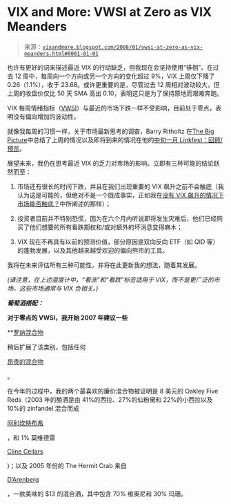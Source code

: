 <!--yml

category: 未分类

日期：2024-05-18 18:47:33

-->

# VIX and More: VWSI at Zero as VIX Meanders

> 来源：[`vixandmore.blogspot.com/2008/01/vwsi-at-zero-as-vix-meanders.html#0001-01-01`](http://vixandmore.blogspot.com/2008/01/vwsi-at-zero-as-vix-meanders.html#0001-01-01)

也许有更好的词来描述最近 VIX 的行动缺乏，但我现在会坚持使用“徘徊”。在过去 12 周中，每周向一个方向或另一个方向的变化超过 9%，VIX 上周仅下降了 0.26（1.1%），收于 23.68。或许更重要的是，尽管过去 12 周相对波动较大，但上周的收盘价仅比 50 天 SMA 高出 0.10，表明这只是为了保持原地而艰难奔跑。

VIX 每周情绪指标（[VWSI](http://vixandmore.blogspot.com/search/label/VWSI)）与最近的市场下跌一样不受影响，目前处于零点，表明没有偏向增加的波动性。

就像我每周的习惯一样，关于市场最新思考的调查，Barry Ritholtz 在[The Big Picture](http://bigpicture.typepad.com/)中总结了上周的情况以及即将到来的情况在他的[中旬一月 Linkfest：回顾/预览](http://bigpicture.typepad.com/comments/2008/01/mid-january-lin.html)。

展望未来，我仍在思考最近 VIX 的乏力对市场的影响。立即有三种可能的结论跃然而至：

1.  市场还有很长的时间下跌，并且在我们出现重要的 VIX 飙升之前不会触底（我认为这是可能的，但绝对不是一个既成事实，正如我在[没有 VIX 飙升的情况下市场能否触底？](http://vixandmore.blogspot.com/2008/01/can-markets-bottom-without-vix-spike.html)中所阐述的那样）；

1.  投资者目前并不特别恐慌，因为在六个月内听说即将发生灾难后，他们已经购买了他们想要的所有看跌期权和/或对额外的坏消息变得麻木；

1.  VIX 现在不再具有以前的预测价值，部分原因是双向反向 ETF（如 QID 等）的蓬勃发展，以及其他越来越受欢迎的偏向熊市的工具。

我将在未来评估所有三种可能性，并将在此更新我的想法，随着其发展。

*(请注意，在上述温度计中，“看涨”和“看跌”标签适用于 VIX，而不是更广泛的市场，这些市场通常与 VIX 负相关。)*

***葡萄酒搭配：***

**对于零点的 VWSI，我开始 2007 年建议一些**

**[罗纳混合物](http://vixandmore.blogspot.com/search/label/Rhone%20blend)

稍后扩展了该类别，包括任何

[昂贵的混合物](http://vixandmore.blogspot.com/search/label/inexpensive%20blend)

。

在今年的过程中，我的两个最喜欢的廉价混合物被证明是 8 美元的 Oakley Five Reds（2003 年的酿酒是由 41%的西拉、27%的仙粉黛和 22%的小西拉以及 10%的 zinfandel 混合而成

[阿利坎特布希](http://www.winepros.org/wine101/grape_profiles/alicante.htm)

，和 1% 莫维德雷

[Cline Cellars](http://www.clinecellars.com/)

)；以及 2005 年份的 The Hermit Crab 来自

[D’Arenberg](http://www.blogger.com/70%25%20viognier%20and%2030%25%20marsanne)

，一款美味的 $13 的混合酒，其中包含 70% 维奥尼和 30% 玛珊。
